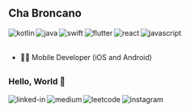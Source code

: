 ## Cha Broncano

<img align="left" alt="kotlin" src="https://img.shields.io/badge/Kotlin-0095D5?&style=flat-square&logo=kotlin&logoColor=white" />
<img align="left" alt="java" src="https://img.shields.io/badge/Java-ED8B00?style=flat-square&logo=java&logoColor=white" />
<img align="left" alt="swift" src="https://img.shields.io/badge/Swift-FA7343?style=flat-square&logo=swift&logoColor=white" />
<img align="left" alt="flutter" src="https://img.shields.io/badge/Flutter-02569B?style=flat-square&logo=flutter&logoColor=white" />
<img align="left" alt="react" src="https://img.shields.io/badge/React-20232A?style=flat-square&logo=react&logoColor=61DAFB" />
<img align="left" alt="javascript" src="https://img.shields.io/badge/JavaScript-F7DF1E?style=flat-square&logo=javascript&logoColor=black" />

<br><br>
- 👩‍💻 Mobile Developer (iOS and Android)

##

### Hello, World 👋

[<img align="left" alt="linked-in" src="https://img.shields.io/badge/linkedin-%230077B5.svg?&style=for-the-badge&logo=linkedin&logoColor=white" />](https://www.linkedin.com/in/chabroncano/)

[<img align="left" alt="medium" src="https://img.shields.io/badge/medium-%2312100E.svg?&style=for-the-badge&logo=medium&logoColor=white" />](https://chabroncano.medium.com/)

[<img align="left" alt="leetcode" src="https://img.shields.io/badge/-LeetCode-FFA116?style=for-the-badge&logo=LeetCode&logoColor=black" />](https://leetcode.com/chabronicles/)

<!-- [<img align="left" alt="gitlab" src="https://img.shields.io/badge/GitLab-330F63?style=for-the-badge&logo=gitlab&logoColor=white" />](https://gitlab.com/chabroncano) -->
<!-- Bitbucket: https://img.shields.io/badge/Bitbucket-330F63?style=for-the-badge&logo=bitbucket&logoColor=white -->
<!-- Behance: https://img.shields.io/badge/-Behance-blue?style=for-the-badge&logo=behance&logoColor=white -->
<!-- Stack Overflow: https://img.shields.io/badge/Stack_Overflow-FE7A16?style=for-the-badge&logo=stack-overflow&logoColor=white -->

[<img align="left" alt="instagram" src="https://img.shields.io/badge/Instagram-E4405F?style=for-the-badge&logo=instagram&logoColor=white" />](https://www.instagram.com/_carrotte)
